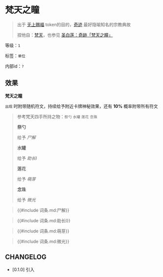 # 梵天之瞳

> 出于 [无上赐福](无上赐福.md) token的目的，[奇迹](../卡牌组/奇迹.md) 最好隐喻知名的宗教典故
> 
> 捏他自：[梵天](https://zh.wikipedia.org/zh-hans/%E6%A2%B5%E5%A4%A9)，也参见 [圣白莲：奇跡「梵天之瞳」](https://thbwiki.cc/%E9%BB%91%E5%A4%A9%E7%9A%84%E6%9D%9F%E7%BC%9A/%E5%88%86%E6%9E%90%E4%B8%8E%E8%80%83%E6%8D%AE)

等级：`1`

标签：`单位`

内部id：`?`

## 效果

**梵天之瞳**

`出现` 时附带随机符文，持续给予附近卡牌神秘效果，还有 **10%** 概率附带所有符文

> 参考梵天四手所持之物：`祭勺` `水罐` `莲花` `念珠`
>
> **祭勺**
>
> 给予 *尸解*
>
> **水罐**
>
> 给予 *助长I*
>
> **莲花**
>
> 给予 *萌芽*
>
> **念珠**
>
> 给予 *微光*

<blockquote>
{{#include 词条.md:尸解}}
</blockquote>


<blockquote>
{{#include 词条.md:助长I}}
</blockquote>



<blockquote>
{{#include 词条.md:萌芽}}
</blockquote>



<blockquote>
{{#include 词条.md:微光}}
</blockquote>

## CHANGELOG

- [0.1.0] 引入

